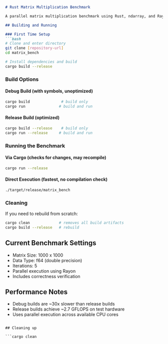 ```markdown
# Rust Matrix Multiplication Benchmark

A parallel matrix multiplication benchmark using Rust, ndarray, and Rayon.

## Building and Running

### First Time Setup
```bash
# Clone and enter directory
git clone [repository-url]
cd matrix_bench

# Install dependencies and build
cargo build --release
```

### Build Options

#### Debug Build (with symbols, unoptimized)
```bash
cargo build              # build only
cargo run               # build and run
```

#### Release Build (optimized)
```bash
cargo build --release    # build only
cargo run --release     # build and run
```

### Running the Benchmark

#### Via Cargo (checks for changes, may recompile)
```bash
cargo run --release
```

#### Direct Execution (fastest, no compilation check)
```bash
./target/release/matrix_bench
```

### Cleaning
If you need to rebuild from scratch:
```bash
cargo clean             # removes all build artifacts
cargo build --release   # rebuild
```

## Current Benchmark Settings
- Matrix Size: 1000 x 1000
- Data Type: f64 (double precision)
- Iterations: 5
- Parallel execution using Rayon
- Includes correctness verification

## Performance Notes
- Debug builds are ~30x slower than release builds
- Release builds achieve ~2.7 GFLOPS on test hardware
- Uses parallel execution across available CPU cores
```

## Cleaning up

```cargo clean
```
